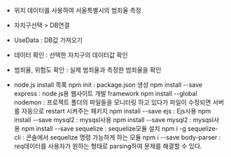 + 위치 데이터를 사용하여 서울특별시의 범죄율 측정

+ 자치구선택 > DB연결
+ UseData : DB값 가져오기
+ 데이터 확인 : 선택한 자치구의 데이터값 확인
+ 범죄율, 위험도 확인 : 실제 범죄율과 측정한 범죄율을 확인

+ node.js install 목록
npm init : package.json 생성
npm install --save express : node js용 웹사이트 개발 framework
npm install --global nodemon : 프로젝트 폴더의 파일들을 모니터링 하고 있다가 파일이 수정되면 서버를 자동으로 restart 시켜주는 패키지
npm install --save ejs : Ejs사용 
npm install --save mysql2 : mysqsl사용
npm install --save mysql2 : mysqsl사용
npm install --save sequelize : sequelize모듈 설치
npm i -g sequelize-cli : 콘솔에서 sequelize 명령 가능하게 하는 모듈
npm i --save body-parser : req데이터를 사용자가 원하는 형태로 parsing하여 문제를 해결할 수 있다.